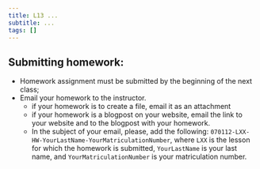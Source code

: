 ```yaml
---
title: L13 ...
subtitle: ...
tags: []
---
```





## Submitting homework:

* Homework assignment must be submitted by the beginning of the next class;
* Email your homework to the instructor.
	* if your homework is to create a file, email it as an attachment
	* if your homework is a blogpost on your website, email the link to your website and to the blogpost with your homework.
	*  In the subject of your email, please, add the following: `070112-LXX-HW-YourLastName-YourMatriculationNumber`, where `LXX` is the lesson for which the homework is submitted, `YourLastName` is your last name, and `YourMatriculationNumber` is your matriculation number.